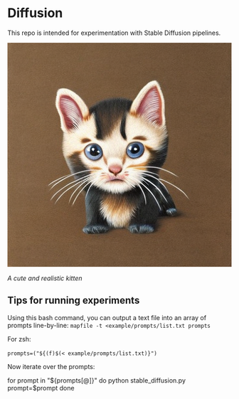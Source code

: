 # Diffusion

This repo is intended for experimentation with Stable Diffusion pipelines. 

![alt text](example/out.png "Stable Diffusion Output")

*A cute and realistic kitten* 

## Tips for running experiments

Using this bash command, you can output a text file into an array of prompts line-by-line:
`mapfile -t <example/prompts/list.txt prompts`

For zsh:

`prompts=("${(f)$(< example/prompts/list.txt)}")`

Now iterate over the prompts:

for prompt in "${prompts[@]}"
do
  python stable_diffusion.py prompt=$prompt
done
